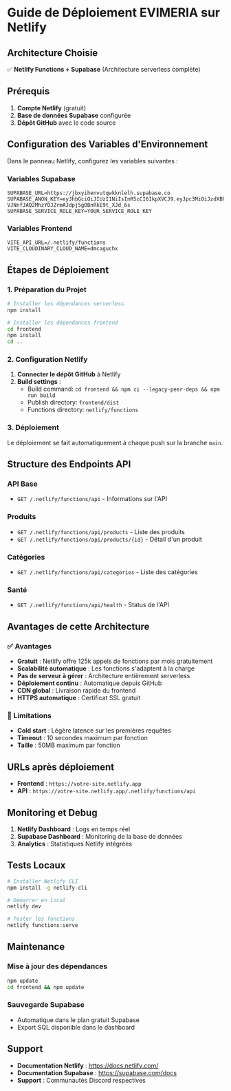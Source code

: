 # Guide de Déploiement EVIMERIA sur Netlify

## Architecture Choisie
✅ **Netlify Functions + Supabase** (Architecture serverless complète)

## Prérequis

1. **Compte Netlify** (gratuit)
2. **Base de données Supabase** configurée
3. **Dépôt GitHub** avec le code source

## Configuration des Variables d'Environnement

Dans le panneau Netlify, configurez les variables suivantes :

### Variables Supabase
```
SUPABASE_URL=https://jbxyihenvutqwkknlelh.supabase.co
SUPABASE_ANON_KEY=eyJhbGciOiJIUzI1NiIsInR5cCI6IkpXVCJ9.eyJpc3MiOiJzdXBhYmFzZSIsInJlZiI6ImpienlpaGVudnV0cXdra25sZWxoIiwicm9sZSI6ImFub24iLCJpYXQiOjE3MzI1NzQwOTAsImV4cCI6MjA0ODE1MDA5MH0.yU-VJNnfJAQ2MhzYOJZrmAJdpj5gOBnRkE9t_XJd_6s
SUPABASE_SERVICE_ROLE_KEY=YOUR_SERVICE_ROLE_KEY
```

### Variables Frontend
```
VITE_API_URL=/.netlify/functions
VITE_CLOUDINARY_CLOUD_NAME=dmcaguchx
```

## Étapes de Déploiement

### 1. Préparation du Projet

```bash
# Installer les dépendances serverless
npm install

# Installer les dépendances frontend
cd frontend
npm install
cd ..
```

### 2. Configuration Netlify

1. **Connecter le dépôt GitHub** à Netlify
2. **Build settings** :
   - Build command: `cd frontend && npm ci --legacy-peer-deps && npm run build`
   - Publish directory: `frontend/dist`
   - Functions directory: `netlify/functions`

### 3. Déploiement

Le déploiement se fait automatiquement à chaque push sur la branche `main`.

## Structure des Endpoints API

### API Base
- `GET /.netlify/functions/api` - Informations sur l'API

### Produits
- `GET /.netlify/functions/api/products` - Liste des produits
- `GET /.netlify/functions/api/products/{id}` - Détail d'un produit

### Catégories
- `GET /.netlify/functions/api/categories` - Liste des catégories

### Santé
- `GET /.netlify/functions/api/health` - Status de l'API

## Avantages de cette Architecture

### ✅ Avantages
- **Gratuit** : Netlify offre 125k appels de fonctions par mois gratuitement
- **Scalabilité automatique** : Les fonctions s'adaptent à la charge
- **Pas de serveur à gérer** : Architecture entièrement serverless
- **Déploiement continu** : Automatique depuis GitHub
- **CDN global** : Livraison rapide du frontend
- **HTTPS automatique** : Certificat SSL gratuit

### 🔧 Limitations
- **Cold start** : Légère latence sur les premières requêtes
- **Timeout** : 10 secondes maximum par fonction
- **Taille** : 50MB maximum par fonction

## URLs après déploiement

- **Frontend** : `https://votre-site.netlify.app`
- **API** : `https://votre-site.netlify.app/.netlify/functions/api`

## Monitoring et Debug

1. **Netlify Dashboard** : Logs en temps réel
2. **Supabase Dashboard** : Monitoring de la base de données
3. **Analytics** : Statistiques Netlify intégrées

## Tests Locaux

```bash
# Installer Netlify CLI
npm install -g netlify-cli

# Démarrer en local
netlify dev

# Tester les fonctions
netlify functions:serve
```

## Maintenance

### Mise à jour des dépendances
```bash
npm update
cd frontend && npm update
```

### Sauvegarde Supabase
- Automatique dans le plan gratuit Supabase
- Export SQL disponible dans le dashboard

## Support

- **Documentation Netlify** : https://docs.netlify.com/
- **Documentation Supabase** : https://supabase.com/docs
- **Support** : Communautés Discord respectives
